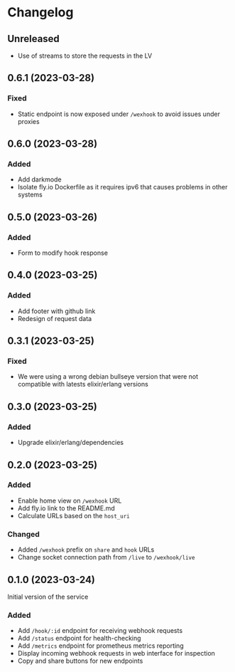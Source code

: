 # Changelog

## Unreleased
- Use of streams to store the requests in the LV

## 0.6.1 (2023-03-28)

### Fixed
- Static endpoint is now exposed under `/wexhook` to avoid issues under proxies

## 0.6.0 (2023-03-28)

### Added
- Add darkmode
- Isolate fly.io Dockerfile as it requires ipv6 that causes problems in other systems

## 0.5.0 (2023-03-26)

### Added
- Form to modify hook response

## 0.4.0 (2023-03-25)

### Added
- Add footer with github link
- Redesign of request data

## 0.3.1 (2023-03-25)

### Fixed
- We were using a wrong debian bullseye version that were not compatible with
  latests elixir/erlang versions

## 0.3.0 (2023-03-25)

### Added
- Upgrade elixir/erlang/dependencies

## 0.2.0 (2023-03-25)

### Added
- Enable home view on `/wexhook` URL
- Add fly.io link to the README.md
- Calculate URLs based on the `host_uri`

### Changed
- Added `/wexhook` prefix on `share` and `hook` URLs
- Change socket connection path from `/live` to `/wexhook/live`

## 0.1.0 (2023-03-24)

Initial version of the service

### Added
- Add `/hook/:id` endpoint for receiving webhook requests
- Add `/status` endpoint for health-checking
- Add `/metrics` endpoint for prometheus metrics reporting
- Display incoming webhook requests in web interface for inspection
- Copy and share buttons for new endpoints
